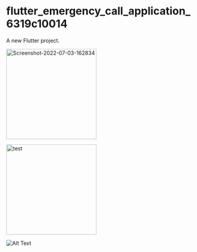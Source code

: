 # flutter_emergency_call_application_6319c10014

A new Flutter project.


<img src="https://i.ibb.co/MpJqBC5/Screenshot-2022-07-03-162834.jpg" alt="Screenshot-2022-07-03-162834" border="0" width=240 />







<a href="https://imgbb.com/"><img src="https://i.ibb.co/HN666BD/test.gif" alt="test" border="0" width=240 /></a>

![Alt Text](https://media.giphy.com/media/vFKqnCdLPNOKc/giphy.gif)
